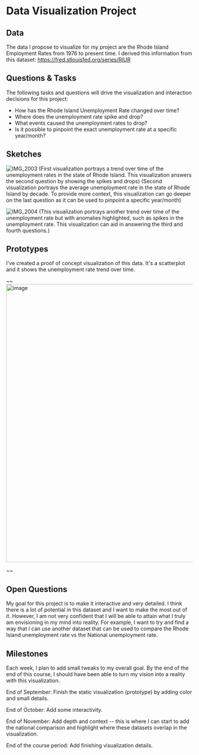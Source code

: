 # Data Visualization Project

## Data

The data I propose to visualize for my project are the Rhode Island Employment Rates from 1976 to present time. I derived this information from this dataset: https://fred.stlouisfed.org/series/RIUR

## Questions & Tasks

The following tasks and questions will drive the visualization and interaction decisions for this project:

 * How has the Rhode Island Unemployment Rate changed over time?
 * Where does the unemployment rate spike and drop?
 * What events caused the unemployment rates to drop?
 * Is it possible to pinpoint the exact unemployment rate at a specific year/month?

## Sketches

![IMG_2003](https://github.com/user-attachments/assets/e8c926b1-210c-4a2d-93aa-2494c4c0b3db)
(First visualization portrays a trend over time of the unemployment rates in the state of Rhode Island. This visualization answers the second question by showing the spikes and drops)
(Second visualization portrays the average unemployment rate in the state of Rhode Island by decade. To provide more context, this visualization can go deeper on the last question as it can be used to pinpoint a specific year/month)

![IMG_2004](https://github.com/user-attachments/assets/d078c6e1-04aa-4667-8774-4dd58b95355c)
(This visualization portrays another trend over time of the unemployment rate but with anomalies highlighted, such as spikes in the unemployment rate. This visualization can aid in answering the third and fourth questions.)

## Prototypes

I’ve created a proof of concept visualization of this data. It's a scatterplot and it shows the unemployment rate trend over time.

~~
<img width="1440" height="750" alt="image" src="https://github.com/user-attachments/assets/09caa9f0-869c-4dbb-8c06-8ff4c1c5939c" />

~~

## Open Questions

My goal for this project is to make it interactive and very detailed. I think there is a lot of potential in this dataset and I want to make the most out of it. However, I am not very confident that I will be able to attain what I truly am envisioning in my mind into reality. For example, I want to try and find a way that I can use another dataset that can be used to compare the Rhode Island unemployment rate vs the National unemployment rate.

## Milestones

Each week, I plan to add small tweaks to my overall goal. By the end of the end of this course, I should have been able to turn my vision into a reality with this visualization.

End of September: Finish the static visualization (prototype) by adding color and small details.

End of October: Add some interactivity.

End of November: Add depth and context -- this is where I can start to add the national comparison and highlight where these datasets overlap in the visualization.

End of the course period: Add finishing visualization details.
